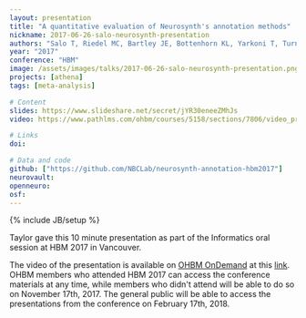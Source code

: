 ```yaml
---
layout: presentation
title: "A quantitative evaluation of Neurosynth's annotation methods"
nickname: 2017-06-26-salo-neurosynth-presentation
authors: "Salo T, Riedel MC, Bartley JE, Bottenhorn KL, Yarkoni T, Turner MD, Turner JA, Sutherland MT, Laird AR"
year: "2017"
conference: "HBM"
image: /assets/images/talks/2017-06-26-salo-neurosynth-presentation.png
projects: [athena]
tags: [meta-analysis]

# Content
slides: https://www.slideshare.net/secret/jYR30eneeZMhJs
video: https://www.pathlms.com/ohbm/courses/5158/sections/7806/video_presentations/76061

# Links
doi:

# Data and code
github: ["https://github.com/NBCLab/neurosynth-annotation-hbm2017"]
neurovault:
openneuro:
osf:
---
```

{% include JB/setup %}

Taylor gave this 10 minute presentation as part of the Informatics oral session at HBM 2017 in Vancouver.

The video of the presentation is available on [OHBM OnDemand](https://www.pathlms.com/ohbm) at this [link](https://www.pathlms.com/ohbm/courses/5158/sections/7806/video_presentations/76061). OHBM members who attended HBM 2017 can access the conference materials at any time, while members who didn't attend will be able to do so on November 17th, 2017. The general public will be able to access the presentations from the conference on February 17th, 2018.
